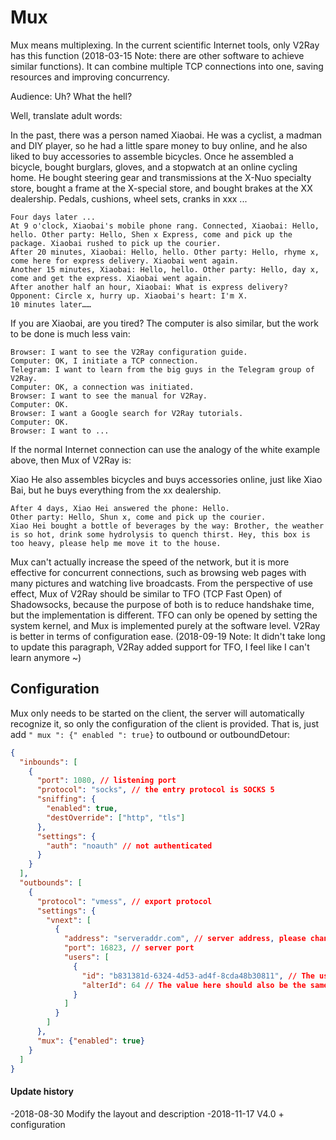 # Mux

Mux means multiplexing. In the current scientific Internet tools, only V2Ray has this function (2018-03-15 Note: there are other software to achieve similar functions). It can combine multiple TCP connections into one, saving resources and improving concurrency.

Audience: Uh? What the hell?

Well, translate adult words:

In the past, there was a person named Xiaobai. He was a cyclist, a madman and DIY player, so he had a little spare money to buy online, and he also liked to buy accessories to assemble bicycles. Once he assembled a bicycle, bought burglars, gloves, and a stopwatch at an online cycling home. He bought steering gear and transmissions at the X-Nuo specialty store, bought a frame at the X-special store, and bought brakes at the XX dealership. Pedals, cushions, wheel sets, cranks in xxx ...

    Four days later ...
    At 9 o'clock, Xiaobai's mobile phone rang. Connected, Xiaobai: Hello, hello. Other party: Hello, Shen x Express, come and pick up the package. Xiaobai rushed to pick up the courier.
    After 20 minutes, Xiaobai: Hello, hello. Other party: Hello, rhyme x, come here for express delivery. Xiaobai went again.
    Another 15 minutes, Xiaobai: Hello, hello. Other party: Hello, day x, come and get the express. Xiaobai went again.
    After another half an hour, Xiaobai: What is express delivery? Opponent: Circle x, hurry up. Xiaobai's heart: I'm X.
    10 minutes later……


If you are Xiaobai, are you tired?
The computer is also similar, but the work to be done is much less vain:

    Browser: I want to see the V2Ray configuration guide.
    Computer: OK, I initiate a TCP connection.
    Telegram: I want to learn from the big guys in the Telegram group of V2Ray.
    Computer: OK, a connection was initiated.
    Browser: I want to see the manual for V2Ray.
    Computer: OK.
    Browser: I want a Google search for V2Ray tutorials.
    Computer: OK.
    Browser: I want to ...

If the normal Internet connection can use the analogy of the white example above, then Mux of V2Ray is:

Xiao He also assembles bicycles and buys accessories online, just like Xiao Bai, but he buys everything from the xx dealership.
    
    After 4 days, Xiao Hei answered the phone: Hello.
    Other party: Hello, Shun x, come and pick up the courier.
    Xiao Hei bought a bottle of beverages by the way: Brother, the weather is so hot, drink some hydrolysis to quench thirst. Hey, this box is too heavy, please help me move it to the house.

Mux can't actually increase the speed of the network, but it is more effective for concurrent connections, such as browsing web pages with many pictures and watching live broadcasts. From the perspective of use effect, Mux of V2Ray should be similar to TFO (TCP Fast Open) of Shadowsocks, because the purpose of both is to reduce handshake time, but the implementation is different. TFO can only be opened by setting the system kernel, and Mux is implemented purely at the software level. V2Ray is better in terms of configuration ease. (2018-09-19 Note: It didn't take long to update this paragraph, V2Ray added support for TFO, I feel like I can't learn anymore ~)

## Configuration

Mux only needs to be started on the client, the server will automatically recognize it, so only the configuration of the client is provided. That is, just add `" mux ": {" enabled ": true}` to outbound or outboundDetour:

```json
{
  "inbounds": [
    {
      "port": 1080, // listening port
      "protocol": "socks", // the entry protocol is SOCKS 5
      "sniffing": {
        "enabled": true,
        "destOverride": ["http", "tls"]
      },
      "settings": {
        "auth": "noauth" // not authenticated
      }
    }
  ],
  "outbounds": [
    {
      "protocol": "vmess", // export protocol
      "settings": {
        "vnext": [
          {
            "address": "serveraddr.com", // server address, please change to your own server ip or domain name
            "port": 16823, // server port
            "users": [
              {
                "id": "b831381d-6324-4d53-ad4f-8cda48b30811", // The user ID must be the same as the server configuration
                "alterId": 64 // The value here should also be the same as the server
              }
            ]
          }
        ]
      },
      "mux": {"enabled": true}
    }
  ]
}
```

#### Update history

-2018-08-30 Modify the layout and description
-2018-11-17 V4.0 + configuration

